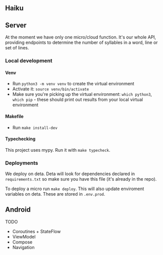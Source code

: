 ## Haiku

## Server

At the moment we have only one micro/cloud function. It's our whole API,
providing endpoints to determine the number of syllables in a word, line or
set of lines.

### Local development

#### Venv

- Run `python3 -m venv venv` to create the virtual environment
- Activate it: `source venv/bin/activate`
- Make sure you're picking up the virtual environment: `which python3`,
  `which pip` - these should print out results from your local virtual
  environment

#### Makefile

- Run `make install-dev`

#### Typechecking

This project uses mypy. Run it with `make typecheck`.

### Deployments

We deploy on deta. Deta will look for dependencies declared in
`requirements.txt` so make sure you have this file (it's already in the repo).

To deploy a micro run `make deploy`. This will also update enviroment variables
on deta. These are stored in `.env.prod`.

## Android

TODO

- Coroutines + StateFlow
- ViewModel
- Compose
- Navigation
